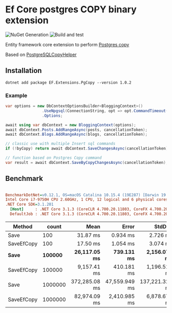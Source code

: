 # Ef Core postgres COPY binary extension

![NuGet Generation](https://github.com/Fazzani/pg-efcore-copy/workflows/NuGet%20Generation/badge.svg) 
![Build and test](https://github.com/Fazzani/pg-efcore-copy/workflows/Build%20and%20test/badge.svg)

Entity framework core extension to perform [Postgres copy](https://kb.objectrocket.com/postgresql/postgresql-copy-example-826)

Based on [PostgreSQLCopyHelper](https://github.com/PostgreSQLCopyHelper/PostgreSQLCopyHelper)

## Installation

```shell
dotnet add package EF.Extensions.PgCopy --version 1.0.2
```

### Example

```csharp
var options = new DbContextOptionsBuilder<BloggingContext>()
                .UseNpgsql(ConnectionString, opt => opt.CommandTimeout((int) TimeSpan.FromMinutes(1).TotalSeconds))
                .Options;

await using var dbContext = new BloggingContext(options);
await dbContext.Posts.AddRangeAsync(posts, cancellationToken);
await dbContext.Blogs.AddRangeAsync(blogs, cancellationToken);

// classic use with multiple Insert sql commands
if (!byCopy) return await dbContext.SaveChangesAsync(cancellationToken);

// function based on Postgres Copy command
var result = await dbContext.SaveByCopyChangesAsync(cancellationToken);
```

## Benchmark

``` ini

BenchmarkDotNet=v0.12.1, OS=macOS Catalina 10.15.4 (19E287) [Darwin 19.4.0]
Intel Core i7-9750H CPU 2.60GHz, 1 CPU, 12 logical and 6 physical cores
.NET Core SDK=3.1.201
  [Host]     : .NET Core 3.1.3 (CoreCLR 4.700.20.11803, CoreFX 4.700.20.12001), X64 RyuJIT
  DefaultJob : .NET Core 3.1.3 (CoreCLR 4.700.20.11803, CoreFX 4.700.20.12001), X64 RyuJIT


```

|     Method |   count |          Mean |         Error |         StdDev |        Median |
|----------- |-------- |--------------:|--------------:|---------------:|--------------:|
|       Save |     100 |      31.87 ms |      0.934 ms |       2.726 ms |      31.27 ms |
| SaveEfCopy |     100 |      17.50 ms |      1.054 ms |       3.074 ms |      17.57 ms |
|       **Save** | **100000** | **26,117.05 ms** | **739.131 ms** | **2,156.079 ms** |
| SaveEfCopy | 100000 |  9,157.41 ms | 410.181 ms | 1,196.518 ms |
|       Save | 1000000 | 372,285.08 ms | 47,559.949 ms | 137,221.328 ms | 319,992.52 ms |
| SaveEfCopy | 1000000 |  82,974.09 ms |  2,410.985 ms |   6,878.675 ms |  81,184.00 ms |

